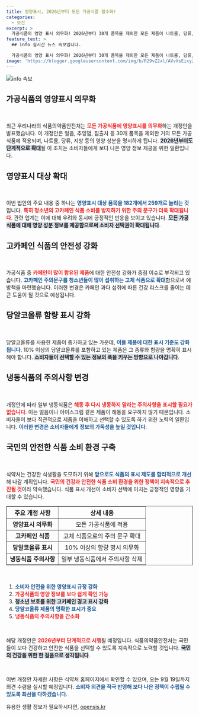 ```yaml
---
title: 영양표시, 2026년부터 모든 가공식품 필수화!
categories:
  - 보건
excerpt: >
  가공식품의 영양 표시 의무화! 2026년부터 30개 품목을 제외한 모든 제품이 나트륨, 당류, 지방 정보를 제공합니다. 청소년 건강 보호를 위한 고카페인 주의 표시도 확대됩니다. 식품 안전의 새로운 기준, 당신은 준비됐나요?
feature_text: >
  ## info 실시간 뉴스 속보입니다.

  가공식품의 영양 표시 의무화! 2026년부터 30개 품목을 제외한 모든 제품이 나트륨, 당류, 지방 정보를 제공합니다. 청소년 건강 보호를 위한 고카페인 주의 표시도 확대됩니다. 식품 안전의 새로운 기준, 당신은 준비됐나요?
image: 'https://blogger.googleusercontent.com/img/b/R29vZ2xl/AVvXsEixyZcFfHzMRdzZMjFBmAUKJYCLCGyLL1o632UiGVXcaFdKo_bkvkuCioo0uUKlGfBVcT3P84aROyZIXSBEx3Aw5nCQ3pTgDom1WDC4m8eifvWiAmWEEVb4x6G_l8C0QH225ldMjyaFvpxGEBGNO37VmDTDMHGhJPq73UglMfDca1-0aw/s1600/blogspot.png'
---
```


<p><img src="https://blogger.googleusercontent.com/img/b/R29vZ2xl/AVvXsEixyZcFfHzMRdzZMjFBmAUKJYCLCGyLL1o632UiGVXcaFdKo_bkvkuCioo0uUKlGfBVcT3P84aROyZIXSBEx3Aw5nCQ3pTgDom1WDC4m8eifvWiAmWEEVb4x6G_l8C0QH225ldMjyaFvpxGEBGNO37VmDTDMHGhJPq73UglMfDca1-0aw/s1600/blogspot.png" alt="info 속보" /></p>

<h2 data-ke-size="size26">가공식품의 영양표시 의무화</h2>

<p data-ke-size="size16">&nbsp;</p>  

<p>최근 우리나라의 식품의약품안전처는 <b><span style="color: #ee2323;">모든 가공식품에 영양표시를 의무화</span></b>하는 개정안을 발표했습니다. 이 개정안은 얼음, 추잉껌, 침출차 등 30개 품목을 제외한 거의 모든 가공식품에 적용되며, 나트륨, 당류, 지방 등의 영양 성분을 명시하게 됩니다. <b><span style="background-color: #21538527;">2026년부터도 단계적으로 확대</span></b>될 이 조치는 소비자들에게 보다 나은 영양 정보 제공을 위한 일환입니다.</p>

<h2>영양표시 대상 확대</h2>

<p data-ke-size="size16">&nbsp;</p>  

<p>이번 법안의 주요 내용 중 하나는 <b><span style="color: #1a5490;">영양표시 대상 품목을 182개에서 259개로 늘리는 것</span></b>입니다. <b><span style="color: #ee2323;">특히 청소년의 고카페인 식품 소비를 방지하기 위한 주의 문구가 더욱 확대됩니다</span></b>. 관련 업계는 이에 대해 우려와 동시에 긍정적인 반응을 보이고 있습니다. <b><span style="background-color: #21538527;">모든 가공식품에 대해 영양 성분 정보를 제공함으로써 소비자 선택권이 확대됩니다</span></b>.</p>

<h2>고카페인 식품의 안전성 강화</h2>

<p data-ke-size="size16">&nbsp;</p>  

<p>가공식품 중 <b><span style="color: #ee2323;">카페인이 많이 함유된 제품</span></b>에 대한 안전성 강화가 중점 이슈로 부각되고 있습니다. <b><span style="color: #1a5490;">고카페인 주의문구를 청소년들이 많이 섭취하는 고체 식품으로 확대</span></b>함으로써 예방책을 마련했습니다. 이러한 변경은 카페인 과다 섭취에 따른 건강 리스크를 줄이는 데 큰 도움이 될 것으로 예상됩니다.</p>

<h2>당알코올류 함량 표시 강화</h2>

<p data-ke-size="size16">&nbsp;</p>  

<p>당알코올류를 사용한 제품이 증가하고 있는 가운데, <b><span style="color: #1a5490;">이들 제품에 대한 표시 기준도 강화됩니다</span></b>. 10% 이상의 당알코올류를 포함하고 있는 제품은 그 종류와 함량을 명확히 표시해야 합니다. <b><span style="background-color: #21538527;">소비자들이 선택할 수 있는 정보의 폭을 키우는 방향으로 나아갑니다</span></b>.</p>

<h2>냉동식품의 주의사항 변경</h2>

<p data-ke-size="size16">&nbsp;</p>  

<p>개정안에 따라 일부 냉동식품은 <b><span style="color: #ee2323;">해동 후 다시 냉동하지 말라는 주의사항을 표시할 필요가 없습니다</span></b>. 이는 얼음이나 아이스크림 같은 제품이 해동을 요구하지 않기 때문입니다. 소비자들이 보다 직관적으로 제품을 이해하고 선택할 수 있도록 하기 위한 노력의 일환입니다. <b><span style="color: #1a5490;">이러한 변경은 소비자들에게 정보의 가독성을 높일 것입니다</span></b>.</p>

<h2>국민의 안전한 식품 소비 환경 구축</h2>

<p data-ke-size="size16">&nbsp;</p>  

<p>식약처는 건강한 식생활을 도모하기 위해 <b><span style="color: #1a5490;">앞으로도 식품의 표시 제도를 합리적으로 개선</span></b>해 나갈 계획입니다. <b><span style="color: #ee2323;">국민의 건강과 안전한 식품 소비 환경을 위한 정책이 지속적으로 추진될 것</span></b>이라 약속했습니다. 식품 표시 개선이 소비자 선택에 미치는 긍정적인 영향을 기대할 수 있습니다.</p>

<table style="border-collapse: collapse; width: 100%;" border="1">
  <tr>
    <th style="text-align: center; height: 30px;"><b>주요 개정 사항</b></th>
    <th style="text-align: center; height: 30px;"><b>상세 내용</b></th>
  </tr>
  <tr>
    <td style="text-align: center; height: 30px;"><b>영양표시 의무화</b></td>
    <td style="text-align: center; height: 30px;">모든 가공식품에 적용</td>
  </tr>
  <tr>
    <td style="text-align: center; height: 30px;"><b>고카페인 식품</b></td>
    <td style="text-align: center; height: 30px;">고체 식품으로의 주의 문구 확대</td>
  </tr>
  <tr>
    <td style="text-align: center; height: 30px;"><b>당알코올류 표시</b></td>
    <td style="text-align: center; height: 30px;">10% 이상의 함량 명시 의무화</td>
  </tr>
  <tr>
    <td style="text-align: center; height: 30px;"><b>냉동식품 주의사항</b></td>
    <td style="text-align: center; height: 30px;">일부 냉동식품에서 주의사항 삭제</td>
  </tr>
</table>

<p data-ke-size="size16">&nbsp;</p>  

<ol>
  <li><b><span style="color: #1a5490;">소비자 안전을 위한 영양표시 규정 강화</span></b></li>
  <li><b><span style="color: #ee2323;">가공식품의 영양 정보를 보다 쉽게 확인 가능</span></b></li>
  <li><b><span style="background-color: #21538527;">청소년 보호를 위한 고카페인 경고 표시 강화</span></b></li>
  <li><b><span style="color: #1a5490;">당알코올류 제품의 명확한 표시가 중요</span></b></li>
  <li><b><span style="color: #ee2323;">냉동식품의 주의사항을 간소화</span></b></li>
</ol>

<p data-ke-size="size16">&nbsp;</p>  

<p>해당 개정안은 <b><span style="color: #ee2323;">2026년부터 단계적으로 시행</span></b>될 예정입니다. 식품의약품안전처는 국민들이 보다 건강하고 안전한 식품을 선택할 수 있도록 지속적으로 노력할 것입니다. <b><span style="background-color: #21538527;">국민의 건강을 위한 한 걸음으로 생각됩니다</span></b>. </p>

<p data-ke-size="size16">&nbsp;</p>  

<p>이번 개정안 자세한 사항은 식약처 홈페이지에서 확인할 수 있으며, 오는 9월 19일까지 의견 수렴을 실시할 예정입니다. <b><span style="color: #1a5490;">소비자 의견을 적극 반영해 보다 나은 정책이 수립될 수 있도록 최선을 다하겠습니다</span></b>.</p>
유용한 생활 정보가 필요하시다면, <a href="https://opensis.kr" rel="dofollow">opensis.kr</a>



